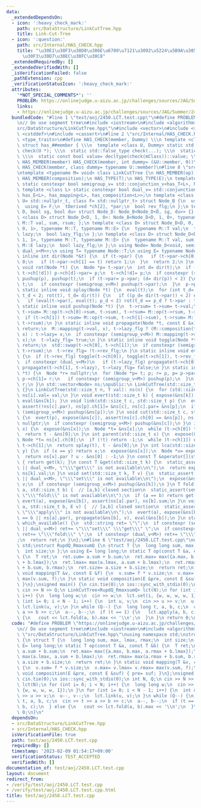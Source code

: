 ```yaml
---
data:
  _extendedDependsOn:
  - icon: ':heavy_check_mark:'
    path: src/DataStructure/LinkCutTree.hpp
    title: Link-Cut-Tree
  - icon: ':question:'
    path: src/Internal/HAS_CHECK.hpp
    title: "\u30E1\u30F3\u30D0\u306E\u6709\u7121\u3092\u5224\u5B9A\u3059\u308B\u30C6\
      \u30F3\u30D7\u30EC\u30FC\u30C8"
  _extendedRequiredBy: []
  _extendedVerifiedWith: []
  _isVerificationFailed: false
  _pathExtension: cpp
  _verificationStatusIcon: ':heavy_check_mark:'
  attributes:
    '*NOT_SPECIAL_COMMENTS*': ''
    PROBLEM: https://onlinejudge.u-aizu.ac.jp/challenges/sources/JAG/Summer/2450
    links:
    - https://onlinejudge.u-aizu.ac.jp/challenges/sources/JAG/Summer/2450
  bundledCode: "#line 1 \"test/aoj/2450.LCT.test.cpp\"\n#define PROBLEM \"https://onlinejudge.u-aizu.ac.jp/challenges/sources/JAG/Summer/2450\"\
    \n// Do use segment tree\n#include <iostream>\n#include <algorithm>\n#line 3 \"\
    src/DataStructure/LinkCutTree.hpp\"\n#include <vector>\n#include <string>\n#include\
    \ <cstddef>\n#include <cassert>\n#line 2 \"src/Internal/HAS_CHECK.hpp\"\n#include\
    \ <type_traits>\n#define HAS_CHECK(member, Dummy) \\\n template <class tClass>\
    \ struct has_##member { \\\n  template <class U, Dummy> static std::true_type\
    \ check(U *); \\\n  static std::false_type check(...); \\\n  static tClass *mClass;\
    \ \\\n  static const bool value= decltype(check(mClass))::value; \\\n };\n#define\
    \ HAS_MEMBER(member) HAS_CHECK(member, int dummy= (&U::member, 0))\n#define HAS_TYPE(member)\
    \ HAS_CHECK(member, class dummy= typename U::member)\n#line 8 \"src/DataStructure/LinkCutTree.hpp\"\
    \ntemplate <typename M= void> class LinkCutTree {\n HAS_MEMBER(op);\n HAS_MEMBER(mapping);\n\
    \ HAS_MEMBER(composition);\n HAS_TYPE(T);\n HAS_TYPE(E);\n template <class L>\
    \ static constexpr bool semigroup_v= std::conjunction_v<has_T<L>, has_op<L>>;\n\
    \ template <class L> static constexpr bool dual_v= std::conjunction_v<has_T<L>,\
    \ has_E<L>, has_mapping<L>, has_composition<L>>;\n template <class tDerived, class\
    \ U= std::nullptr_t, class F= std::nullptr_t> struct Node_B {\n  using T= U;\n\
    \  using E= F;\n  tDerived *ch[2], *par;\n  bool rev_flg;\n };\n template <class\
    \ D, bool sg, bool du> struct Node_D: Node_B<Node_D<D, sg, du>> {};\n template\
    \ <class D> struct Node_D<D, 1, 0>: Node_B<Node_D<D, 1, 0>, typename M::T> { typename\
    \ M::T val, sum, rsum; };\n template <class D> struct Node_D<D, 0, 1>: Node_B<Node_D<D,\
    \ 0, 1>, typename M::T, typename M::E> {\n  typename M::T val;\n  typename M::E\
    \ lazy;\n  bool lazy_flg;\n };\n template <class D> struct Node_D<D, 1, 1>: Node_B<Node_D<D,\
    \ 1, 1>, typename M::T, typename M::E> {\n  typename M::T val, sum, rsum;\n  typename\
    \ M::E lazy;\n  bool lazy_flg;\n };\n using Node= Node_D<void, semigroup_v<M>,\
    \ dual_v<M>>;\n using T= typename Node::T;\n using E= typename Node::E;\n static\
    \ inline int dir(Node *&t) {\n  if (t->par) {\n   if (t->par->ch[0] == t) return\
    \ 0;\n   if (t->par->ch[1] == t) return 1;\n  }\n  return 2;\n }\n static inline\
    \ void rot(Node *t) {\n  Node *p= t->par;\n  int d= dir(t);\n  if ((p->ch[d]=\
    \ t->ch[!d])) p->ch[d]->par= p;\n  t->ch[!d]= p;\n  if constexpr (semigroup_v<M>)\
    \ pushup(p), pushup(t);\n  if (t->par= p->par; (d= dir(p)) < 2) {\n   p->par->ch[d]=\
    \ t;\n   if constexpr (semigroup_v<M>) pushup(t->par);\n  }\n  p->par= t;\n }\n\
    \ static inline void splay(Node *t) {\n  eval(t);\n  for (int t_d= dir(t), p_d;\
    \ t_d < 2; rot(t), t_d= dir(t)) {\n   if ((p_d= dir(t->par)) < 2) eval(t->par->par);\n\
    \   if (eval(t->par), eval(t); p_d < 2) rot(t_d == p_d ? t->par : t);\n  }\n }\n\
    \ static inline void pushup(Node *t) {\n  t->rsum= t->sum= t->val;\n  if (t->ch[0])\
    \ t->sum= M::op(t->ch[0]->sum, t->sum), t->rsum= M::op(t->rsum, t->ch[0]->rsum);\n\
    \  if (t->ch[1]) t->sum= M::op(t->sum, t->ch[1]->sum), t->rsum= M::op(t->ch[1]->rsum,\
    \ t->rsum);\n }\n static inline void propagate(Node *t, const E &x) {\n  if (!t)\
    \ return;\n  M::mapping(t->val, x), t->lazy_flg ? (M::composition(t->lazy, x),\
    \ x) : t->lazy= x;\n  if constexpr (semigroup_v<M>) M::mapping(t->sum, x), M::mapping(t->rsum,\
    \ x);\n  t->lazy_flg= true;\n }\n static inline void toggle(Node *t) {\n  if (!t)\
    \ return;\n  std::swap(t->ch[0], t->ch[1]);\n  if constexpr (semigroup_v<M>) std::swap(t->sum,\
    \ t->rsum);\n  t->rev_flg= !t->rev_flg;\n }\n static inline void eval(Node *t)\
    \ {\n  if (t->rev_flg) toggle(t->ch[0]), toggle(t->ch[1]), t->rev_flg= false;\n\
    \  if constexpr (dual_v<M>)\n   if (t->lazy_flg) propagate(t->ch[0], t->lazy),\
    \ propagate(t->ch[1], t->lazy), t->lazy_flg= false;\n }\n static inline Node *expose(Node\
    \ *t) {\n  Node *r= nullptr;\n  for (Node *p= t; p; r= p, p= p->par) {\n   splay(p),\
    \ p->ch[1]= r;\n   if constexpr (semigroup_v<M>) pushup(p);\n  }\n  return splay(t),\
    \ r;\n }\n std::vector<Node> ns;\npublic:\n LinkCutTree(std::size_t n): ns(n)\
    \ {}\n LinkCutTree(std::size_t n, T val): ns(n) {\n  for (std::size_t i= n; i--;)\
    \ ns[i].val= val;\n }\n void evert(std::size_t k) { expose(&ns[k]), toggle(&ns[k]),\
    \ eval(&ns[k]); }\n void link(std::size_t c, std::size_t p) {\n  evert(c), expose(&ns[p]),\
    \ assert(!ns[c].par), ns[p].ch[1]= &ns[c], ns[c].par= &ns[p];\n  if constexpr\
    \ (semigroup_v<M>) pushup(&ns[p]);\n }\n void cut(std::size_t c, std::size_t p)\
    \ {\n  evert(p), expose(&ns[c]), assert(ns[c].ch[0] == &ns[p]), ns[c].ch[0]= ns[c].ch[0]->par=\
    \ nullptr;\n  if constexpr (semigroup_v<M>) pushup(&ns[c]);\n }\n int root(std::size_t\
    \ x) {\n  expose(&ns[x]);\n  Node *t= &ns[x];\n  while (t->ch[0]) t= t->ch[0];\n\
    \  return t - &ns[0];\n }\n int parent(std::size_t x) {\n  expose(&ns[x]);\n \
    \ Node *t= ns[x].ch[0];\n  if (!t) return -1;\n  while (t->ch[1]) eval(t), t=\
    \ t->ch[1];\n  return splay(t), t - &ns[0];\n }\n int lca(std::size_t x, std::size_t\
    \ y) {\n  if (x == y) return x;\n  expose(&ns[x]);\n  Node *u= expose(&ns[y]);\n\
    \  return ns[x].par ? u - &ns[0] : -1;\n }\n const T &operator[](std::size_t k)\
    \ { return get(k); }\n const T &get(std::size_t k) {\n  static_assert(semigroup_v<M>\
    \ || dual_v<M>, \"\\\"get\\\" is not available\\n\");\n  return expose(&ns[k]),\
    \ ns[k].val;\n }\n void set(std::size_t k, T v) {\n  static_assert(semigroup_v<M>\
    \ || dual_v<M>, \"\\\"set\\\" is not available\\n\");\n  expose(&ns[k]), ns[k].val=\
    \ v;\n  if constexpr (semigroup_v<M>) pushup(&ns[k]);\n }\n T fold(std::size_t\
    \ a, std::size_t b) {  // [a,b] closed section\n  static_assert(semigroup_v<M>,\
    \ \"\\\"fold\\\" is not available\\n\");\n  if (a == b) return get(a);\n  return\
    \ evert(a), expose(&ns[b]), assert(ns[a].par), ns[b].sum;\n }\n void apply(std::size_t\
    \ a, std::size_t b, E v) {  // [a,b] closed section\n  static_assert(dual_v<M>,\
    \ \"\\\"apply\\\" is not available\\n\");\n  evert(a), expose(&ns[b]), assert(a\
    \ == b || ns[a].par), propagate(&ns[b], v), eval(&ns[b]);\n }\n static std::string\
    \ which_available() {\n  std::string ret= \"\";\n  if constexpr (semigroup_v<M>\
    \ || dual_v<M>) ret+= \"\\\"set\\\" \\\"get\\\" \";\n  if constexpr (semigroup_v<M>)\
    \ ret+= \"\\\"fold\\\" \";\n  if constexpr (dual_v<M>) ret+= \"\\\"apply\\\" \"\
    ;\n  return ret;\n }\n};\n#line 6 \"test/aoj/2450.LCT.test.cpp\"\nusing namespace\
    \ std;\nstruct RupdQ_RmaxsumQ {\n struct T {\n  long long sum, max, lmax, rmax;\n\
    \  int size;\n };\n using E= long long;\n static T op(const T &a, const T &b)\
    \ {\n  T ret;\n  ret.sum= a.sum + b.sum;\n  ret.max= max({a.max, b.max, a.rmax\
    \ + b.lmax});\n  ret.lmax= max(a.lmax, a.sum + b.lmax);\n  ret.rmax= max(a.rmax\
    \ + b.sum, b.rmax);\n  ret.size= a.size + b.size;\n  return ret;\n }\n static\
    \ void mapping(T &v, const E &f) {\n  v.sum= f * v.size;\n  v.max= v.lmax= v.rmax=\
    \ max(v.sum, f);\n }\n static void composition(E &pre, const E &suf) { pre= suf;\
    \ }\n};\nsigned main() {\n cin.tie(0);\n ios::sync_with_stdio(0);\n int N, Q;\n\
    \ cin >> N >> Q;\n LinkCutTree<RupdQ_RmaxsumQ> lct(N);\n for (int i= 0; i < N;\
    \ i++) {\n  long long w;\n  cin >> w;\n  lct.set(i, {w, w, w, w, 1});\n }\n for\
    \ (int i= 0; i < N - 1; i++) {\n  int u, v;\n  cin >> u >> v;\n  u--, v--;\n \
    \ lct.link(u, v);\n }\n while (Q--) {\n  long long t, a, b, c;\n  cin >> t >>\
    \ a >> b >> c;\n  a--, b--;\n  if (t == 1) {\n   lct.apply(a, b, c);\n  } else\
    \ {\n   cout << lct.fold(a, b).max << '\\n';\n  }\n }\n return 0;\n}\n"
  code: "#define PROBLEM \"https://onlinejudge.u-aizu.ac.jp/challenges/sources/JAG/Summer/2450\"\
    \n// Do use segment tree\n#include <iostream>\n#include <algorithm>\n#include\
    \ \"src/DataStructure/LinkCutTree.hpp\"\nusing namespace std;\nstruct RupdQ_RmaxsumQ\
    \ {\n struct T {\n  long long sum, max, lmax, rmax;\n  int size;\n };\n using\
    \ E= long long;\n static T op(const T &a, const T &b) {\n  T ret;\n  ret.sum=\
    \ a.sum + b.sum;\n  ret.max= max({a.max, b.max, a.rmax + b.lmax});\n  ret.lmax=\
    \ max(a.lmax, a.sum + b.lmax);\n  ret.rmax= max(a.rmax + b.sum, b.rmax);\n  ret.size=\
    \ a.size + b.size;\n  return ret;\n }\n static void mapping(T &v, const E &f)\
    \ {\n  v.sum= f * v.size;\n  v.max= v.lmax= v.rmax= max(v.sum, f);\n }\n static\
    \ void composition(E &pre, const E &suf) { pre= suf; }\n};\nsigned main() {\n\
    \ cin.tie(0);\n ios::sync_with_stdio(0);\n int N, Q;\n cin >> N >> Q;\n LinkCutTree<RupdQ_RmaxsumQ>\
    \ lct(N);\n for (int i= 0; i < N; i++) {\n  long long w;\n  cin >> w;\n  lct.set(i,\
    \ {w, w, w, w, 1});\n }\n for (int i= 0; i < N - 1; i++) {\n  int u, v;\n  cin\
    \ >> u >> v;\n  u--, v--;\n  lct.link(u, v);\n }\n while (Q--) {\n  long long\
    \ t, a, b, c;\n  cin >> t >> a >> b >> c;\n  a--, b--;\n  if (t == 1) {\n   lct.apply(a,\
    \ b, c);\n  } else {\n   cout << lct.fold(a, b).max << '\\n';\n  }\n }\n return\
    \ 0;\n}\n"
  dependsOn:
  - src/DataStructure/LinkCutTree.hpp
  - src/Internal/HAS_CHECK.hpp
  isVerificationFile: true
  path: test/aoj/2450.LCT.test.cpp
  requiredBy: []
  timestamp: '2023-02-09 01:54:17+09:00'
  verificationStatus: TEST_ACCEPTED
  verifiedWith: []
documentation_of: test/aoj/2450.LCT.test.cpp
layout: document
redirect_from:
- /verify/test/aoj/2450.LCT.test.cpp
- /verify/test/aoj/2450.LCT.test.cpp.html
title: test/aoj/2450.LCT.test.cpp
---
```

